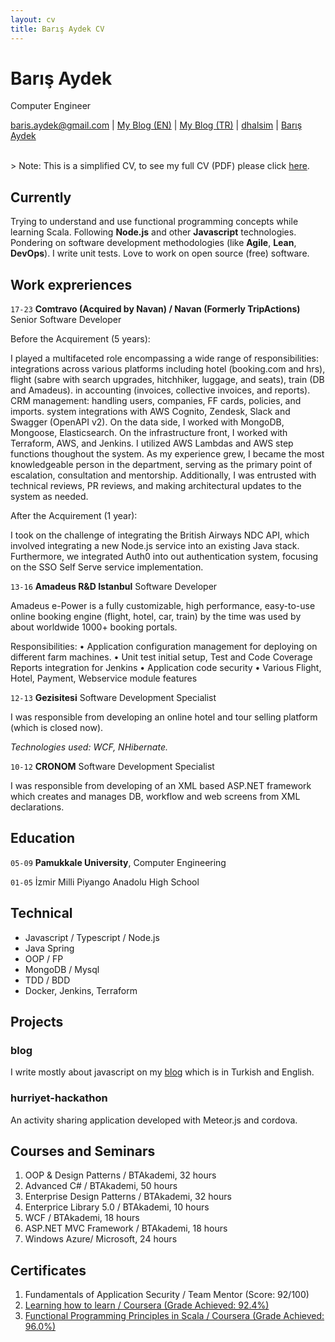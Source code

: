 ```yaml
---
layout: cv
title: Barış Aydek CV
---
```

# Barış Aydek
Computer Engineer

<div id="webaddress">
<a href="mailto:baris.aydek@gmail.com">baris.aydek@gmail.com</a>
|
<a href="https://dhalsim.github.io/en">My Blog (EN)</a>
|
<a href="https://dhalsim.github.io">My Blog (TR)</a>
|
<i class="fa fa-github"></i> <a href="http://github.com/dhalsim">dhalsim</a>
|
<i class="fa fa-linkedin"></i> <a href="https://www.linkedin.com/in/baris-aydek-39352325">Barış Aydek</a>

<br /> > Note: This is a simplified CV, to see my full CV (PDF) please click <a href=/assets/resume/cv-full-en.pdf>here</a>.
</div>

## Currently

Trying to understand and use functional programming concepts while learning Scala. Following **Node.js** and other **Javascript** technologies. Pondering on software development methodologies (like **Agile**, **Lean**, **DevOps**). I write unit tests. Love to work on open source (free) software.

## Work expreriences

`17-23`
**Comtravo (Acquired by Navan) / Navan (Formerly TripActions)** Senior Software Developer

Before the Acquirement (5 years):

I played a multifaceted role encompassing a wide range of responsibilities: integrations across various platforms including hotel (booking.com and hrs), flight (sabre with search upgrades, hitchhiker, luggage, and seats), train (DB and Amadeus). in accounting (invoices, collective invoices, and reports). CRM management: handling users, companies, FF cards, policies, and imports. system integrations with AWS Cognito, Zendesk, Slack and Swagger (OpenAPI v2). On the data side, I worked with MongoDB, Mongoose, Elasticsearch. On the infrastructure front, I worked with Terraform, AWS, and Jenkins. I utilized AWS Lambdas and AWS step functions thoughout the system. As my experience grew, I became the most knowledgeable person in the department, serving as the primary point of escalation, consultation and mentorship. Additionally, I was entrusted with technical reviews, PR reviews, and making architectural updates to the system as needed.

After the Acquirement (1 year):

I took on the challenge of integrating the British Airways NDC API, which involved integrating a new Node.js service into an existing Java stack. Furthermore, we integrated Auth0 into out authentication system, focusing on the SSO Self Serve service implementation.

`13-16`
**Amadeus R&D Istanbul** Software Developer

Amadeus e-Power is a fully customizable, high performance, easy-to-use online booking engine (flight, hotel, car, train) by the time was used by about worldwide 1000+ booking portals.

Responsibilities: • Application configuration management for deploying on different farm machines. • Unit test initial setup, Test and Code Coverage Reports integration for Jenkins • Application code security • Various Flight, Hotel, Payment, Webservice module features

`12-13`
**Gezisitesi** Software Development Specialist

I was responsible from developing an online hotel and tour selling platform (which is closed now).

*Technologies used: WCF, NHibernate.*

`10-12`
**CRONOM** Software Development Specialist

I was responsible from developing of an XML based ASP.NET framework which creates and manages DB, workflow and web screens from XML declarations.

## Education

`05-09`
**Pamukkale University**, Computer Engineering

`01-05`
İzmir Milli Piyango Anadolu High School

## Technical

* Javascript / Typescript / Node.js
* Java Spring
* OOP / FP
* MongoDB / Mysql
* TDD / BDD
* Docker, Jenkins, Terraform

## Projects

### blog

I write mostly about javascript on my [blog](https://dhalsim.github.io/en) which is in Turkish and English.

### hurriyet-hackathon

An activity sharing application developed with Meteor.js and cordova.

## Courses and Seminars

1. OOP & Design Patterns / BTAkademi, 32 hours
1. Advanced C# / BTAkademi, 50 hours
1. Enterprise Design Patterns / BTAkademi, 32 hours
1. Enterprice Library 5.0 / BTAkademi, 10 hours
1. WCF / BTAkademi, 18 hours
1. ASP.NET MVC Framework / BTAkademi, 18 hours
1. Windows Azure/ Microsoft, 24 hours

## Certificates

1. Fundamentals of Application Security / Team Mentor (Score: 92/100)
1. [Learning how to learn / Coursera (Grade Achieved: 92.4%)](https://www.coursera.org/account/accomplishments/records/4FKFYFV5643W)
1. [Functional Programming Principles in Scala / Coursera (Grade Achieved: 96.0%)](https://www.coursera.org/account/accomplishments/records/TNQK6WGCUZET)
